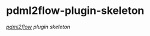 # pdml2flow-plugin-skeleton
_[pdml2flow] plugin skeleton_

[pdml2flow]: https://github.com/Enteee/pdml2flow
